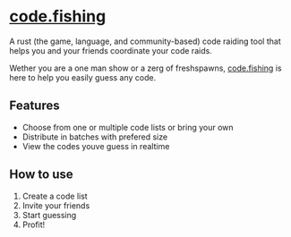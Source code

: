 # [code.fishing](https://code.fishing)

A rust (the game, language, and community-based) code raiding tool that helps you and your friends coordinate your code raids.

Wether you are a one man show or a zerg of freshspawns, [code.fishing](https://code.fishing) is here to help you easily guess any code.

## Features

- Choose from one or multiple code lists or bring your own
- Distribute in batches with prefered size
- View the codes youve guess in realtime

## How to use

1. Create a code list
2. Invite your friends
3. Start guessing
4. Profit!
